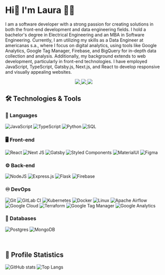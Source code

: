 # Hi👋 I'm Laura 👩‍💻

I am a software developer with a strong passion for creating solutions in both the front-end development and data engineering fields. I hold a bachelor's degree in Electrical Engineering and an MBA in Software Engineering. Currently, I am utilizing my skills as a Data Engineer at americanas s.a., where I focus on digital analytics, using tools like Google Analytics, Google Tag Manager, Firebase, and BigQuery for in-depth data collection and analysis. Additionally, my background extends to web development, particularly in front-end technologies. I have employed JavaScript, TypeScript, Gatsby.js, Next.js, and React to develop responsive and visually appealing websites.

<p align="center">
  <a href="https://www.linkedin.com/in/laurabrosa" target="_blank">
    <img src="https://img.shields.io/badge/Linkedin-%230077B5.svg?style=flat&logo=linkedin&logoColor=white" />
  </a>
  <a href="mailto:laurabeatrizgr@gmail.com" target="_blank">
    <img src="https://img.shields.io/badge/Gmail-D14836?style=flat&logo=gmail&logoColor=white" />
  </a>
    <img src="https://komarev.com/ghpvc/?username=laurabrosa&abbreviated=true&color=blue" />  
</p> 

## 🛠️ Technologies & Tools

### 💬 Languages
![JavaScript](https://img.shields.io/badge/Javascript-%23323330.svg?style=flat&logo=javascript&logoColor=%23F7DF1E)
![TypeScript](https://img.shields.io/badge/Typescript-%23007ACC.svg?style=flat&logo=typescript&logoColor=white)
![Python](https://img.shields.io/badge/Python-3670A0?style=flat&logo=python&logoColor=white)
![SQL](https://img.shields.io/badge/SQL-000?style=flat&logo=database&logoColor=white)

### 🖥️ Front-end
![React](https://img.shields.io/badge/React-%2320232a.svg?style=flat&logo=react&logoColor=%2361DAFB)
![Next JS](https://img.shields.io/badge/Next-black?style=flat&logo=next.js&logoColor=white)
![Gatsby](https://img.shields.io/badge/Gatsby-%23663399.svg?style=flat&logo=gatsby&logoColor=white)
![Styled Components](https://img.shields.io/badge/Styled--Components-DB7093?style=flat&logo=styled-components&logoColor=white)
![MaterialUI](https://img.shields.io/badge/Material--UI-000?style=flat&logo=mui)
![Figma](https://img.shields.io/badge/Figma-%23F24E1E.svg?style=flat&logo=figma&logoColor=white)

### ⚙️ Back-end
![NodeJS](https://img.shields.io/badge/Node.js-6DA55F?style=flat&logo=node.js&logoColor=white)
![Express.js](https://img.shields.io/badge/Express.js-%23404d59.svg?style=flat&logo=express&logoColor=%2361DAFB)
![Flask](https://img.shields.io/badge/Flask-%23000.svg?style=flat&logo=flask&logoColor=white)
![Firebase](https://img.shields.io/badge/Firebase-a08021?style=flat&logo=firebase&logoColor=ffcd34)

### ♾️ DevOps
![Git](https://img.shields.io/badge/Git-%23F05033.svg?style=flat&logo=git&logoColor=white)
![GitLab CI](https://img.shields.io/badge/Gitlab%20CI-%23181717.svg?style=flat&logo=gitlab&logoColor=white)
![Kubernetes](https://img.shields.io/badge/Kubernetes-%23326ce5.svg?style=flat&logo=kubernetes&logoColor=white)
![Docker](https://img.shields.io/badge/Docker-%230db7ed.svg?style=flat&logo=docker&logoColor=white)
![Linux](https://img.shields.io/badge/-Linux-000?style=flat&logo=Linux)
![Apache Airflow](https://img.shields.io/badge/Apache%20Airflow-F47521?style=flat&logo=Apache%20Airflow&logoColor=white)
![Google Cloud](https://img.shields.io/badge/Google%20Cloud-%234285F4.svg?style=flat&logo=google-cloud&logoColor=white)
![Terraform](https://img.shields.io/badge/Terraform-%235835CC.svg?style=flat&logo=terraform&logoColor=white)
![Google Tag Manager](https://img.shields.io/badge/Google%20Tag%20Manager-%234285F4.svg?style=flat&logo=googletagmanager&logoColor=white)
![Google Analytics](https://img.shields.io/badge/Google%20Analytics-F47521?style=flat&logo=googleanalytics&logoColor=white)

### 📁 Databases
![Postgres](https://img.shields.io/badge/Postgres-%23316192.svg?style=flat&logo=postgresql&logoColor=white)
![MongoDB](https://img.shields.io/badge/MongoDB-%234ea94b.svg?style=flat&logo=mongodb&logoColor=white)


<br/>

## 🥇 Profile Statistics

![GitHub stats](https://github-readme-stats.vercel.app/api?username=laurabrosa&hide=stars&count_private=true&show_icons=true&theme=dracula)
![Top Langs](https://github-readme-stats.vercel.app/api/top-langs/?username=laurabrosa&layout=compact&count_private=true&theme=dracula)
